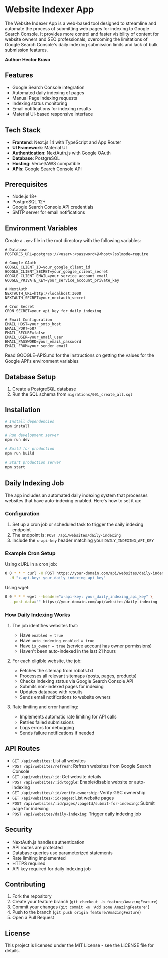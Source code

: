 # Website Indexer App

The Website Indexer App is a web-based tool designed to streamline and automate the process of submitting web pages for indexing to Google Search Console. It provides more control and faster visibility of content for website owners and SEO professionals, overcoming the limitations of Google Search Console's daily indexing submission limits and lack of bulk submission features.

**Author: Hector Bravo**

## Features

- Google Search Console integration
- Automated daily indexing of pages
- Manual Page indexing requests
- Indexing status monitoring
- Email notifications for indexing results
- Material UI-based responsive interface

## Tech Stack

- **Frontend**: Next.js 14 with TypeScript and App Router
- **UI Framework**: Material UI
- **Authentication**: NextAuth.js with Google OAuth
- **Database**: PostgreSQL
- **Hosting**: Vercel/AWS compatible
- **APIs**: Google Search Console API

## Prerequisites

- Node.js 18+
- PostgreSQL 12+
- Google Search Console API credentials
- SMTP server for email notifications

## Environment Variables

Create a `.env` file in the root directory with the following variables:

```env
# Database
POSTGRES_URL=postgres://<user>:<password>@<host>?sslmode=require

# Google OAuth
GOOGLE_CLIENT_ID=your_google_client_id
GOOGLE_CLIENT_SECRET=your_google_client_secret
GOOGLE_CLIENT_EMAIL=your_service_account_email
GOOGLE_PRIVATE_KEY=your_service_account_private_key

# NextAuth
NEXTAUTH_URL=http://localhost:3000
NEXTAUTH_SECRET=your_nextauth_secret

# Cron Secret
CRON_SECRET=your_api_key_for_daily_indexing

# Email Configuration
EMAIL_HOST=your_smtp_host
EMAIL_PORT=587
EMAIL_SECURE=false
EMAIL_USER=your_email_user
EMAIL_PASSWORD=your_email_password
EMAIL_FROM=your_sender_email
```

Read GOOGLE-APIS.md for the instructions on getting the values for the Google API's environment variables

## Database Setup

1. Create a PostgreSQL database
2. Run the SQL schema from `migrations/001_create_all.sql`

## Installation

```bash
# Install dependencies
npm install

# Run development server
npm run dev

# Build for production
npm run build

# Start production server
npm start
```

## Daily Indexing Job

The app includes an automated daily indexing system that processes websites that have auto-indexing enabled. Here's how to set it up:

### Configuration

1. Set up a cron job or scheduled task to trigger the daily indexing endpoint
2. The endpoint is: `POST /api/websites/daily-indexing`
3. Include the `x-api-key` header matching your `DAILY_INDEXING_API_KEY`

### Example Cron Setup

Using cURL in a cron job:

```bash
0 0 * * * curl -X POST https://your-domain.com/api/websites/daily-indexing \
  -H "x-api-key: your_daily_indexing_api_key"
```

Using wget:

```bash
0 0 * * * wget --header="x-api-key: your_daily_indexing_api_key" \
  --post-data="" https://your-domain.com/api/websites/daily-indexing
```

### How Daily Indexing Works

1. The job identifies websites that:
   - Have `enabled = true`
   - Have `auto_indexing_enabled = true`
   - Have `is_owner = true` (service account has owner permissions)
   - Haven't been auto-indexed in the last 21 hours

2. For each eligible website, the job:
   - Fetches the sitemap from robots.txt
   - Processes all relevant sitemaps (posts, pages, products)
   - Checks indexing status via Google Search Console API
   - Submits non-indexed pages for indexing
   - Updates database with results
   - Sends email notifications to website owners

3. Rate limiting and error handling:
   - Implements automatic rate limiting for API calls
   - Retries failed submissions
   - Logs errors for debugging
   - Sends failure notifications if needed

## API Routes

- `GET /api/websites`: List all websites
- `POST /api/websites/refresh`: Refresh websites from Google Search Console
- `GET /api/websites/:id`: Get website details
- `POST /api/websites/:id/toggle`: Enable/disable website or auto-indexing
- `GET /api/websites/:id/verify-ownership`: Verify GSC ownership
- `GET /api/websites/:id/pages`: List website pages
- `POST /api/websites/:id/pages/:pageId/submit-for-indexing`: Submit page for indexing
- `POST /api/websites/daily-indexing`: Trigger daily indexing job

## Security

- NextAuth.js handles authentication
- API routes are protected
- Database queries use parameterized statements
- Rate limiting implemented
- HTTPS required
- API key required for daily indexing job

## Contributing

1. Fork the repository
2. Create your feature branch (`git checkout -b feature/AmazingFeature`)
3. Commit your changes (`git commit -m 'Add some AmazingFeature'`)
4. Push to the branch (`git push origin feature/AmazingFeature`)
5. Open a Pull Request

## License

This project is licensed under the MIT License - see the LICENSE file for details.